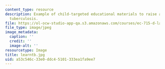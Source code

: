 ```yaml
---
content_type: resource
description: Example of child-targeted educational materials to raise awareness of
  tuberculosis.
file: https://ol-ocw-studio-app-qa.s3.amazonaws.com/courses/ec-715-d-lab-disseminating-innovations-for-the-common-good-spring-2007/a53c546c33e0ddc45101333ea1fa9ee7_learntb.jpg
file_type: image/jpeg
image_metadata:
  caption: ''
  credit: ''
  image-alt: ''
resourcetype: Image
title: learntb.jpg
uid: a53c546c-33e0-ddc4-5101-333ea1fa9ee7
---
```

